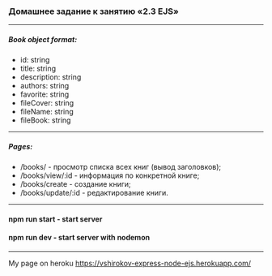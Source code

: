 ### Домашнее задание к занятию «2.3 EJS»
***
##### Book object format:
* id: string
* title: string
* description: string
* authors: string
* favorite: string
* fileCover: string
* fileName: string
* fileBook: string

***

##### Pages:
* /books/ - просмотр списка всех книг (вывод заголовков);
* /books/view/:id - информация по конкретной книге;
* /books/create - создание книги;
* /books/update/:id - редактирование книги.

***

#### npm run start - start server
#### npm run dev - start server with nodemon

***

My page on heroku https://vshirokov-express-node-ejs.herokuapp.com/
